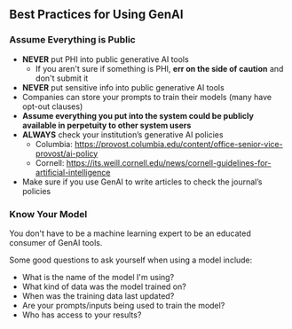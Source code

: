 ## Best Practices for Using GenAI
### Assume Everything is Public

- **NEVER** put PHI into public generative AI tools
  - If you aren't sure if something is PHI, **err on the side of caution** and don't submit it
- **NEVER** put sensitive info into public generative AI tools
- Companies can store your prompts to train their models (many have opt-out clauses)
- **Assume everything you put into the system could be publicly available in perpetuity to other system users**
- **ALWAYS** check your institution’s generative AI policies
	- Columbia: https://provost.columbia.edu/content/office-senior-vice-provost/ai-policy
	- Cornell: https://its.weill.cornell.edu/news/cornell-guidelines-for-artificial-intelligence
- Make sure if you use GenAI to write articles to check the journal’s policies

### Know Your Model
You don't have to be a machine learning expert to be an educated consumer of GenAI tools. 

Some good questions to ask yourself when using a model include:
- What is the name of the model I'm using?
- What kind of data was the model trained on? 
- When was the training data last updated? 
- Are your prompts/inputs being used to train the model?
- Who has access to your results?
